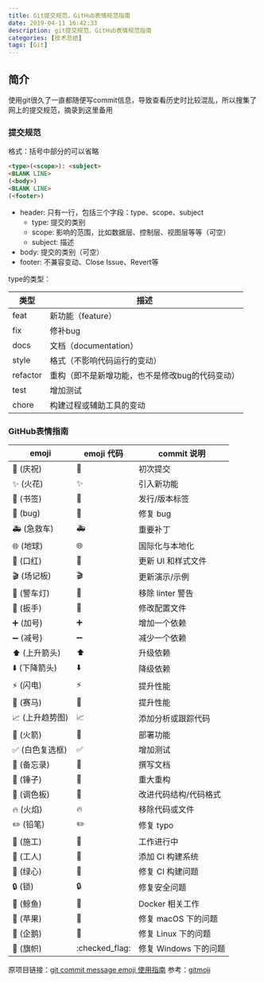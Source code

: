 ```yaml
---
title: Git提交规范，GitHub表情规范指南
date: 2019-04-11 16:42:33
description: git提交规范，GitHub表情规范指南
categories: [技术总结]
tags: [Git]
---
```


## 简介
使用git很久了一直都随便写commit信息，导致查看历史时比较混乱，所以搜集了网上的提交规范，摘录到这里备用

### 提交规范
格式：括号中部分的可以省略
```html
<type>(<scope>): <subject>
<BLANK LINE>
(<body>)
<BLANK LINE>
(<footer>)
```
- header: 只有一行，包括三个字段：type、scope、subject
  - type: 提交的类别
  - scope: 影响的范围，比如数据层、控制层、视图层等等（可空）
  - subject: 描述
- body: 提交的类别（可空）
- footer: 不兼容变动、Close Issue、Revert等

type的类型：

|类型|描述|
|---|---|
|feat|新功能（feature）|
|fix|修补bug|
|docs|文档（documentation）|
|style| 格式（不影响代码运行的变动）|
|refactor|重构（即不是新增功能，也不是修改bug的代码变动）|
|test|增加测试|
|chore|构建过程或辅助工具的变动|

### GitHub表情指南

|emoji	|emoji 代码	|commit 说明
|-----|-----|-----
|🎉 (庆祝)|:tada:|初次提交
|✨ (火花)|:sparkles:|引入新功能
|🔖 (书签)|:bookmark:|发行/版本标签
|🐛 (bug)|:bug:|修复 bug
|🚑 (急救车)|:ambulance:|重要补丁
|🌐 (地球)|:globe_with_meridians:|国际化与本地化
|💄 (口红)|:lipstick:|更新 UI 和样式文件
|🎬 (场记板)|:clapper:|更新演示/示例
|🚨 (警车灯)|:rotating_light:|移除 linter 警告
|🔧 (扳手)|:wrench:|修改配置文件
|➕ (加号)|:heavy_plus_sign:|增加一个依赖
|➖ (减号)|:heavy_minus_sign:|减少一个依赖
|⬆️ (上升箭头)|:arrow_up:|升级依赖
|⬇️ (下降箭头)|:arrow_down:|降级依赖
|⚡️ (闪电)|:zap:|提升性能
|🐎 (赛马)|:racehorse:|提升性能
|📈 (上升趋势图)|:chart_with_upwards_trend:|添加分析或跟踪代码
|🚀 (火箭)|:rocket:|部署功能
|✅ (白色复选框)|:white_check_mark:|增加测试
|📝 (备忘录)|:memo:|撰写文档
|🔨 (锤子)|:hammer:|重大重构
|🎨 (调色板)|:art:|改进代码结构/代码格式
|🔥 (火焰)|:fire:|移除代码或文件
|✏️ (铅笔)|:pencil2:|修复 typo
|🚧 (施工)|:construction:|工作进行中
|👷 (工人)|:construction_worker:|添加 CI 构建系统
|💚 (绿心)|:green_heart:|修复 CI 构建问题
|🔒 (锁)|:lock:|修复安全问题
|🐳 (鲸鱼)|:whale:|Docker 相关工作
|🍎 (苹果)|:apple:|修复 macOS 下的问题
|🐧 (企鹅)|:penguin:|修复 Linux 下的问题
|🏁 (旗帜)|:checked_flag:|修复 Windows 下的问题

原项目链接：[git commit message emoji 使用指南](https://github.com/liuchengxu/git-commit-emoji-cn)
参考：[gitmoji](https://gitmoji.carloscuesta.me/)